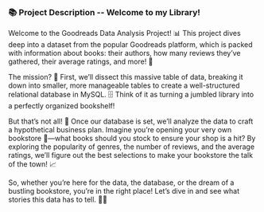 ### 📚 Project Description -- Welcome to my Library!

Welcome to the Goodreads Data Analysis Project! 📊 This project dives deep into a dataset from the popular Goodreads platform, which is packed with information about books: their authors, how many reviews they’ve gathered, their average ratings, and more! 🌟

The mission? 🚀 First, we’ll dissect this massive table of data, breaking it down into smaller, more manageable tables to create a well-structured relational database in MySQL. 🗄️ Think of it as turning a jumbled library into a perfectly organized bookshelf!

But that’s not all! 🎯 Once our database is set, we’ll analyze the data to craft a hypothetical business plan. Imagine you’re opening your very own bookstore 🏬—what books should you stock to ensure your shop is a hit? By exploring the popularity of genres, the number of reviews, and the average ratings, we’ll figure out the best selections to make your bookstore the talk of the town! 📈

So, whether you’re here for the data, the database, or the dream of a bustling bookstore, you’re in the right place! Let’s dive in and see what stories this data has to tell. 📖✨
